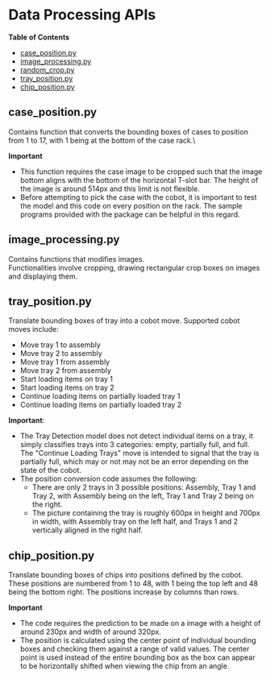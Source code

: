
<!-- TOC ignore:true -->
# Data Processing APIs
**Table of Contents**
<!-- TOC -->

* [case_position.py](#case_positionpy)
* [image_processing.py](#image_processingpy)
* [random_crop.py](#random_croppy)
* [tray_position.py](#tray_positionpy)
* [chip_position.py](#chip_positionpy)

<!-- /TOC -->

## case_position.py
Contains function that converts the bounding boxes of cases to position from 1 to 17, with 1 being at the bottom of the case rack.\

**Important**
* This function requires the case image to be cropped such that the image bottom aligns with the bottom of the horizontal T-slot bar.
The height of the image is around 514px and this limit is not flexible.
* Before attempting to pick the case with the cobot, it is important to test the model and this code on every position on the rack.
The sample programs provided with the package can be helpful in this regard.

## image_processing.py
Contains functions that modifies images.\
Functionalities involve cropping, drawing rectangular crop boxes on images and displaying them.

## tray_position.py
Translate bounding boxes of tray into a cobot move.
Supported cobot moves include:
* Move tray 1 to assembly
* Move tray 2 to assembly
* Move tray 1 from assembly
* Move tray 2 from assembly
* Start loading items on tray 1
* Start loading items on tray 2
* Continue loading items on partially loaded tray 1
* Continue loading items on partially loaded tray 2

**Important**:
* The Tray Detection model does not detect individual items on a tray, it simply classifies trays into 3 categories: empty, partially full, and full.
The "Continue Loading Trays" move is intended to signal that the tray is partially full, which may or not may not be an error depending on the state of the cobot.
* The position conversion code assumes the following:
    * There are only 2 trays in 3 possible positions: Assembly, Tray 1 and Tray 2, with Assembly being on the left, Tray 1 and Tray 2 being on the right.
    * The picture containing the tray is roughly 600px in height and 700px in width,
    with Assembly tray on the left half, and Trays 1 and 2 vertically aligned in the right half.

## chip_position.py
Translate bounding boxes of chips into positions defined by the cobot.
These positions are numbered from 1 to 48, with 1 being the top left and 48 being the bottom right.
The positions increase by columns than rows.

**Important**
* The code requires the prediction to be made on a image with a height of around 230px and width of around 320px.
* The position is calculated using the center point of individual bounding boxes and checking them against a range of valid values.
The center point is used instead of the entire bounding box as the box can appear to be horizontally shifted when viewing the chip from an angle.
